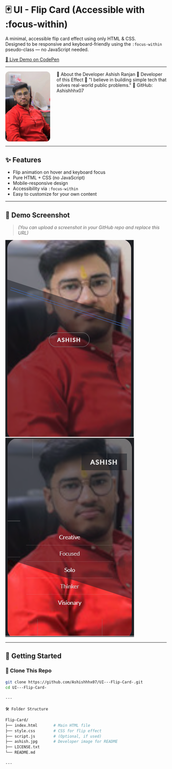 # 🃏 UI - Flip Card (Accessible with :focus-within)

A minimal, accessible flip card effect using only HTML & CSS.  
Designed to be responsive and keyboard-friendly using the `:focus-within` pseudo-class — no JavaScript needed.

[🔗 Live Demo on CodePen](https://codepen.io/giellzsf-the-bashful/pen/xbGBZPP)

---

👤 About the Developer
<img src="ashish.jpg" alt="Ashish Ranjan" width="140" style="border-radius: 12px; margin-right: 20px;" align="left" />
Ashish Ranjan
🚀 Developer of this Effect
💬 "I believe in building simple tech that solves real-world public problems."
🔗 GitHub: Ashishhhx07

<br clear="left" />

---

## ✨ Features

- Flip animation on hover and keyboard focus
- Pure HTML + CSS (no JavaScript)
- Mobile-responsive design
- Accessibility via `:focus-within`
- Easy to customize for your own content

---

## 📸 Demo Screenshot

> *(You can upload a screenshot in your GitHub repo and replace this URL)*

![Flip Card Screenshot](SS1.png)
![Flip Card Screenshot](SS2.png)

---

## 🚀 Getting Started

### 📁 Clone This Repo
```bash
git clone https://github.com/Ashishhhx07/UI---Flip-Card-.git
cd UI---Flip-Card-

---

🛠️ Folder Structure

Flip-Card/
├── index.html       # Main HTML file
├── style.css        # CSS for flip effect
├── script.js        # (Optional, if used)
├── ashish.jpg       # Developer image for README
├── LICENSE.txt
└── README.md

---
